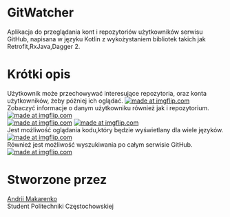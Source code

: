 # **GitWatcher**
Aplikacja do przeglądania kont i repozytoriów użytkowników serwisu GitHub, napisana 
w języku Kotlin z wykożystaniem bibliotek takich jak Retrofit,RxJava,Dagger 2.
# **Krótki opis**
Użytkownik może przechowywać interesujące repozytoria, oraz konta użytkowników, żeby póżniej ich oglądać.
<a href="https://imgflip.com/i/275ozl"><img src="https://i.imgflip.com/275ozl.jpg" title="made at imgflip.com"/></a><br />
Zobaczyć informacje o danym użytkowniku również jak i repozytorium.<br />
<a href="https://imgflip.com/i/275qoj"><img src="https://i.imgflip.com/275qoj.jpg" title="made at imgflip.com"/></a><br />
<a href="https://imgflip.com/i/275qqd"><img src="https://i.imgflip.com/275qqd.jpg" title="made at imgflip.com"/></a>
<a href="https://imgflip.com/i/275oso"><img src="https://i.imgflip.com/275oso.jpg" title="made at imgflip.com"/></a><br />
Jest możliwość oglądania kodu,który będzie wyświetlany dla wiele języków.<br />
<a href="https://imgflip.com/i/275qsk"><img src="https://i.imgflip.com/275qsk.jpg" title="made at imgflip.com"/></a><br />
Również jest możliwość wyszukiwania po całym serwisie GitHub.<br />
<a href="https://imgflip.com/i/275ra6"><img src="https://i.imgflip.com/275ra6.jpg" title="made at imgflip.com"/></a><br />
# **Stworzone przez**
<a href="https://www.linkedin.com/in/andrii-makarenko/">Andrii Makarenko</a><br />
Student Politechniki Częstochowskiej

